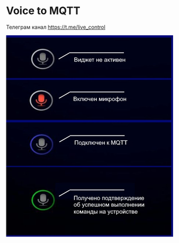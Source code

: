 # Voice to MQTT



Телеграм канал https://t.me/live_control

![alt text](screenshots/photo.jpg?raw=true)
